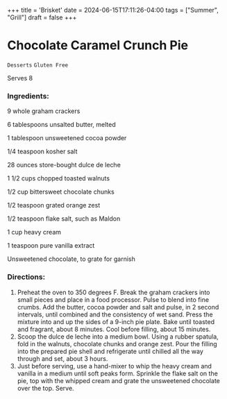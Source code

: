 +++
title = 'Brisket'
date = 2024-06-15T17:11:26-04:00
tags = ["Summer", "Grill"]
draft = false
+++
# Chocolate Caramel Crunch Pie

`Desserts` `Gluten Free`

Serves 8

### **Ingredients:**

9 whole graham crackers

6 tablespoons unsalted butter, melted 

1 tablespoon unsweetened cocoa powder 

1/4 teaspoon kosher salt 

28 ounces store-bought dulce de leche

1 1/2 cups chopped toasted walnuts 

1/2 cup bittersweet chocolate chunks

1/2 teaspoon grated orange zest  

1/2 teaspoon flake salt, such as Maldon

1 cup heavy cream 

1 teaspoon pure vanilla extract 

Unsweetened chocolate, to grate for garnish

### **Directions:**

1. Preheat the oven to 350 degrees F. Break the graham crackers into small pieces and place in a food processor. Pulse to blend into fine crumbs. Add the butter, cocoa powder and salt and pulse, in 2 second intervals, until combined and the consistency of wet sand. Press the mixture into and up the sides of a 9-inch pie plate. Bake until toasted and fragrant, about 8 minutes. Cool before filling, about 15 minutes.
2. Scoop the dulce de leche into a medium bowl. Using a rubber spatula, fold in the walnuts, chocolate chunks and orange zest. Pour the filling into the prepared pie shell and refrigerate until chilled all the way through and set, about 3 hours.
3. Just before serving, use a hand-mixer to whip the heavy cream and vanilla in a medium until soft peaks form. Sprinkle the flake salt on the pie, top with the whipped cream and grate the unsweetened chocolate over the top. Serve.
